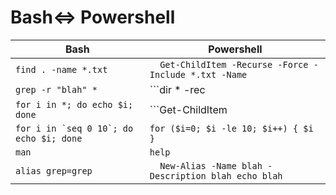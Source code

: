 # Bash<=> Powershell



| Bash                                        | Powershell                                                 |
| ------------------------------------------- | ---------------------------------------------------------- |
| ```find . -name *.txt```                    | ```  Get-ChildItem -Recurse -Force -Include *.txt -Name``` |
| ```grep -r "blah" *```                      | ```dir * -rec | Select-String <pattern>```                 |
| ```for i in *; do echo $i; done```          | ```Get-ChildItem | ForEach-Object { echo $_.Name  }```     |
| ```for i in `seq 0 10`; do echo $i; done``` | ```for ($i=0; $i -le 10; $i++) { $i }```                   |
| ```man```                                   | ```help```                                                 |
| ```alias grep=grep```                       | ```   New-Alias -Name blah -Description blah echo blah ``` |


